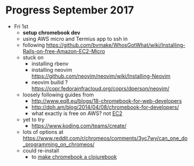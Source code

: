# Progress September 2017

* Fri 1st
  - **setup chromebook dev**
  - using AWS micro and Termius app to ssh in
  - following https://github.com/bvmake/WhosGotWhat/wiki/Installing-Rails-on-free-Amazon-EC2-Micro
  - stuck on
    - installing rbenv
    - installing neovim https://github.com/neovim/neovim/wiki/Installing-Neovim
    - neovim builid ? https://copr.fedorainfracloud.org/coprs/dperson/neovim/
  - loosely following guides from
    - http://www.eq8.eu/blogs/18-chromebook-for-web-developers
    - http://dph.am/blog/2014/04/08/chromebook-for-developers/
    - what exactly is free on AWS? not [EC2](https://aws.amazon.com/free/)
  - yet to try
    - https://www.koding.com/teams/create/
  - lots of options at https://www.reddit.com/r/chromeos/comments/3yc7wy/can_one_do_programming_on_chromeos/
  - could re-install
    - to [make chromebook a clojurebook](http://www.clojuregeek.com/2015/07/15/turning-a-chrome-book-into-a-clojure-book)

